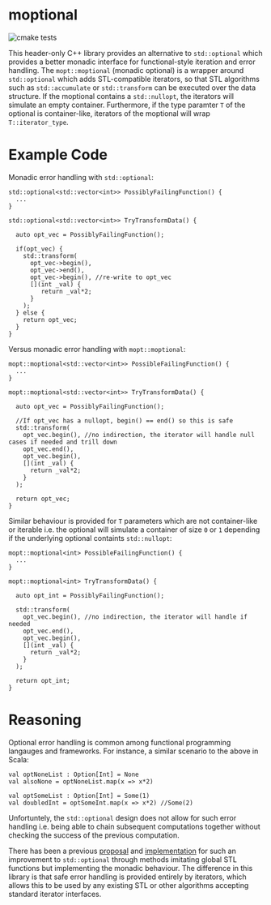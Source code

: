# moptional

![cmake tests](https://github.com/ad65537/moptional/actions/workflows/cmake.yml/badge.svg)

This header-only C++ library provides an alternative to `std::optional` which provides a better monadic interface for functional-style iteration and error handling. The `mopt::moptional` (monadic optional) is a wrapper around `std::optional` which adds STL-compatible iterators, so that STL algorithms such as `std::accumulate` or `std::transform` can be executed over the data structure. If the moptional contains a `std::nullopt`, the iterators will simulate an empty container. Furthermore, if the type paramter `T` of the optional is container-like, iterators of the moptional will wrap `T::iterator_type`.

# Example Code

Monadic error handling with `std::optional`:
```
std::optional<std::vector<int>> PossiblyFailingFunction() {
  ...
}

std::optional<std::vector<int>> TryTransformData() {

  auto opt_vec = PossiblyFailingFunction();

  if(opt_vec) {
    std::transform(
      opt_vec->begin(),
      opt_vec->end(),
      opt_vec->begin(), //re-write to opt_vec
      [](int _val) {
         return _val*2;
      }
    );
  } else {
    return opt_vec;
  }
}
```

Versus monadic error handling with `mopt::moptional`:

```
mopt::moptional<std::vector<int>> PossibleFailingFunction() {
  ...
}

mopt::moptional<std::vector<int>> TryTransformData() {

  auto opt_vec = PossiblyFailingFunction();

  //If opt_vec has a nullopt, begin() == end() so this is safe
  std::transform(
    opt_vec.begin(), //no indirection, the iterator will handle null cases if needed and trill down
    opt_vec.end(),
    opt_vec.begin(),
    [](int _val) {
      return _val*2;
    }
  );
  
  return opt_vec;
}
```

Similar behaviour is provided for `T` parameters which are not container-like or iterable i.e. the optional will simulate a container of size `0` or `1` depending if the underlying optional containts `std::nullopt`:

```
mopt::moptional<int> PossibleFailingFunction() {
  ...
}

mopt::moptional<int> TryTransformData() {

  auto opt_int = PossiblyFailingFunction();

  std::transform(
    opt_vec.begin(), //no indirection, the iterator will handle if needed
    opt_vec.end(),
    opt_vec.begin(),
    [](int _val) {
      return _val*2;
    }
  );
  
  return opt_int;
}
```


# Reasoning

Optional error handling is common among functional programming langauges and frameworks. For instance, a similar scenario to the above in Scala:

```
val optNoneList : Option[Int] = None
val alsoNone = optNoneList.map(x => x*2)

val optSomeList : Option[Int] = Some(1)
val doubledInt = optSomeInt.map(x => x*2) //Some(2)
```

Unfortuntely, the `std::optional` design does not allow for such error handling i.e. being able to chain subsequent computations together without checking the success of the previous computation.

There has been a previous [proposal](http://www.open-std.org/jtc1/sc22/wg21/docs/papers/2019/p0798r4.html) and [implementation](https://github.com/TartanLlama/optional) for such an improvement to `std::optional` through methods imitating global STL functions but implementing the monadic behaviour. The difference in this library is that safe error handling is provided entirely by iterators, which allows this to be used by any existing STL or other algorithms accepting standard iterator interfaces.
